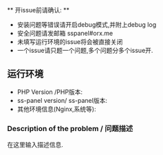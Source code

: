 ** 开issue前请确认: **
* 安装问题等错误请开启debug模式,并附上debug log
* 安全问题请发邮箱 sspanel#orx.me
* 未填写运行环境的issue将会被直接关闭
* 一个issue请只题一个问题,多个问题分多个issue开.


## 运行环境

* PHP Version /PHP版本: 
* ss-panel version/ ss-panel版本:
* 其他环境信息(Nginx,系统等):

### Description of the problem / 问题描述
在这里输入描述信息.
